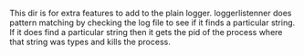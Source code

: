 This dir is for extra features to add to the plain logger. loggerlistenner does pattern matching by checking
the log file to see if it finds a particular string. If it does find a particular string then it gets the 
pid of the process where that string was types and kills the process. 
